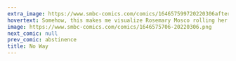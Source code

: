 ```yaml
---
extra_image: https://www.smbc-comics.com/comics/164657599720220306after.png
hovertext: Somehow, this makes me visualize Rosemary Mosco rolling her eyes.
image: https://www.smbc-comics.com/comics/1646575706-20220306.png
next_comic: null
prev_comic: abstinence
title: No Way
---
```


